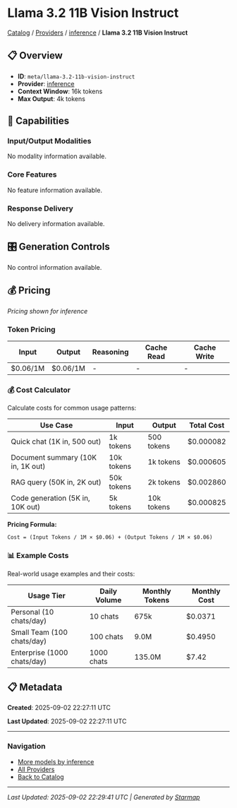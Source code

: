 # Llama 3.2 11B Vision Instruct
  
[Catalog](../../../../..) / [Providers](../../../..) / [inference](../../..) / **Llama 3.2 11B Vision Instruct**


## 📋 Overview
  
- **ID**: `meta/llama-3.2-11b-vision-instruct`
- **Provider**: [inference](../)
- **Context Window**: 16k tokens
- **Max Output**: 4k tokens
  
## 🎯 Capabilities
  
### Input/Output Modalities
  
No modality information available.
  
### Core Features
  
No feature information available.
  
### Response Delivery
  
No delivery information available.
  
## 🎛️ Generation Controls
  
No control information available.
  
## 💰 Pricing
  
*Pricing shown for inference*
  
  
### Token Pricing
  
| Input | Output | Reasoning | Cache Read | Cache Write |
|---------|---------|---------|---------|---------|
| $0.06/1M | $0.06/1M | - | - | - |

  
### 💰 Cost Calculator
  
Calculate costs for common usage patterns:
  
  
| Use Case | Input | Output | Total Cost |
|---------|---------|---------|---------|
| Quick chat (1K in, 500 out) | 1k tokens | 500 tokens | $0.000082 |
| Document summary (10K in, 1K out) | 10k tokens | 1k tokens | $0.000605 |
| RAG query (50K in, 2K out) | 50k tokens | 2k tokens | $0.002860 |
| Code generation (5K in, 10K out) | 5k tokens | 10k tokens | $0.000825 |

  
**Pricing Formula:**
  
```
Cost = (Input Tokens / 1M × $0.06) + (Output Tokens / 1M × $0.06)
```
  
### 📊 Example Costs
  
Real-world usage examples and their costs:
  
  
| Usage Tier | Daily Volume | Monthly Tokens | Monthly Cost |
|---------|---------|---------|---------|
| Personal (10 chats/day) | 10 chats | 675k | $0.0371 |
| Small Team (100 chats/day) | 100 chats | 9.0M | $0.4950 |
| Enterprise (1000 chats/day) | 1000 chats | 135.0M | $7.42 |

  
## 📋 Metadata
  
**Created**: 2025-09-02 22:27:11 UTC
  
**Last Updated**: 2025-09-02 22:27:11 UTC
  
  
---
  
  
### Navigation

- [More models by inference](../)
- [All Providers](../../../../../providers)
- [Back to Catalog](../../../../..)


---
_Last Updated: 2025-09-02 22:29:41 UTC | Generated by [Starmap](https://github.com/agentstation/starmap)_
